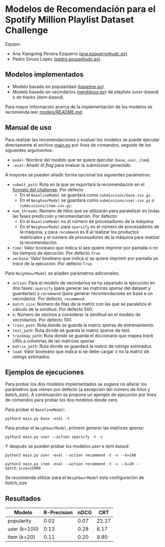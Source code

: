 # Modelos de Recomendación para el Spotify Million Playlist Dataset Challenge


Equipo:
- Ana Xiangning Pereira Ezquerro ([ana.ezquerro@udc.es](mailto:ana.ezquerro@udc.es)).
- Pedro Souza López ([pedro.souza@udc.es](mailto:pedro.souza@udc.es)).

## Modelos implementados

- Modelo basado en popularidad ([baseline.py](models/baseline.py)). 
- Modelo basado en vecindarios ([neighbour.py](models/neighbour.py)) de playlists (_user-based_) o de tracks (_item-based_).

Para mayor información acerca de la implementación de los modelos se recomienda leer [models/README.md](models/README.md).

## Manual de uso

Para realizar las recomendaciones y evaluar los modelos se puede ejecutar directamente el archivo 
[main.py](main.py) por línea de comandos, seguido de los siguientes argumentos:

- `model`: Nombre del modelo que se quiere ejecutar (`base`, `user`, `item`).
- `-eval`: Añadir el _flag_ para evaluar la _submission generada_.

A mayores se pueden añadir forma opcional los siguientes parámetros:

- `submit_path`: Ruta en la que se exportará la recomendación en el 
[formato del challenge](https://www.aicrowd.com/challenges/spotify-million-playlist-dataset-challenge/). Por defecto
  - En el `BaselineModel` se guardará como `submissions/base.csv.gz`.
  - En el `NeighourModel` se guardará como `submissions/user.csv.gz` o `submissions/item.csv.gz`.
- `num_threads`: Número de hilos que se utilizarán para paralelizar en todas las fases 
predicción y recomendación. Por defecto:
  - En el `BaselineModel` es el número de procesadores de la máquina
  - En el `NeighourModel` para `sparsify` es el número de procesadores de la máquina, y para `recommend` es 8 al realizar los productos matriciales y el número de procesadores de la máquina para realizar la recomendación.
- `time`: Valor booleano que indica si see quiere imprimir por pantalla o no los tiempos de ejecución. Por defecto `True`.
- `verbose`: Valor booleano que indica si se quiere imprimir por pantalla un _trace_ de la ejecución. Por defecto `True`.

Para `NeighbourModel` se añaden parámetros adicionales:
- `action`: Para el modelo de vecindarios se ha separado la ejecución en dos fases: `sparsify` (para generar las matrices 
_sparse_ del dataset y guardarlas) y `recommend` (para generar recomendacioes en base a un vecindario). Por defecto, `recommend`.
- `batch_size`: Número de filas de la matriz con las que se paraleliza el cálculo de la similitud. Por defecto 500.
- `k`: Número de vecinos a considerar la similitud en el modelo de vecindarios. Por defecto 100.
- `train_path`: Ruta donde se guarda la matriz _sparse_ de entrenamiento.
- `test_path`: Ruta donde se guarda la matriz _sparse_ de test.
- `trackmap_path`: Ruta donde se guarda el diccionario que mapea _track_ URIs a columnas de las matrices _sparse_.
- `matrix_path`: Ruta donde se guardará la matriz de _ratings_ estimados.
- `load`: Valor booleano que indica si se debe cargar o no la matriz de _ratings_ estimados.

## Ejemplos de ejecuciones

Para probar los dos modelos implementados se sugiere no alterar los parámetros que vienen por defecto (a excepción del 
número de hilos y _batch_size_). A continuación se propone un ejemplo de ejecución por línea de comandos para probar 
los dos modelos desde cero.

Para probar el `BaselineModel`:

```shell
python3 main.py base -eval -t
```

Para probar el `NeighbourModel`, primero generar las matrices _sparse_:

```shell
python3 main.py user --action sparsify -t -v
```

Y después se pueden probar los modelos _user_ e _item_ _based_:

```shell
python3 main.py user -eval --action recommend -t -v --k=100
```

```shell
python3 main.py item -eval --action recommend -t -v --k=20 --batch_size=15000
```

Se recomienda utilizar para el `NeighbourModel` esta configuración de _batch_size_


## Resultados 

| Modelo       | R-Precision | nDCG | CRT   |
|--------------|-------------|------|-------|
| popularity   | 0.02        | 0.07 | 22.27 |
| user (k=100) | 0.13        | 0.28 | 6.17  |
| item (k=20)  | 0.11        | 0.20 | 9.80  |




